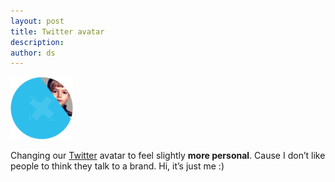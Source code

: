 ```yaml
---
layout: post
title: Twitter avatar
description:
author: ds
---
```


<img class="seamless" style="max-width: 100px;" src="/content/images/2016/11/twitter.png" alt="Twitter-Avatar @_DECAF">

Changing our [Twitter](https://twitter.com/_DECAF) avatar to feel slightly __more personal__. Cause I don’t like people to think they talk to a brand.
Hi, it’s just me :)

